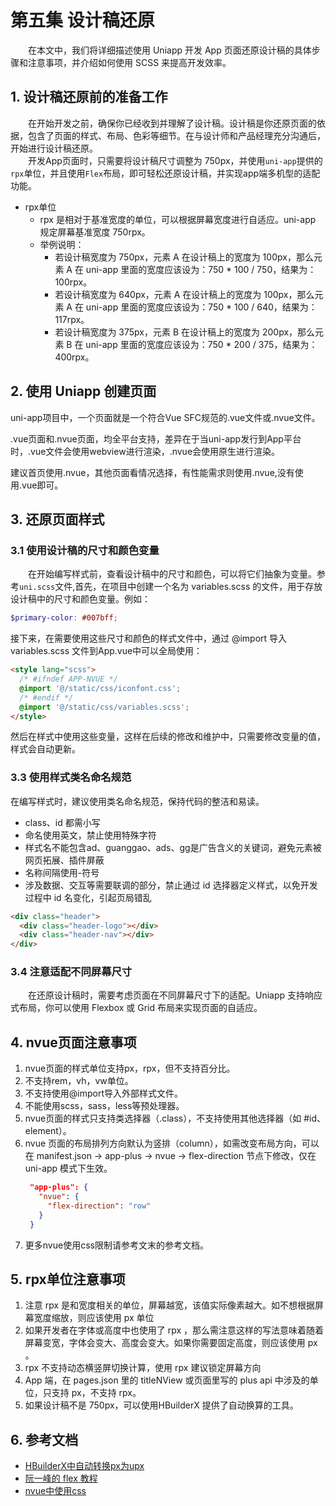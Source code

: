 # 第五集 设计稿还原

&emsp;&emsp;在本文中，我们将详细描述使用 Uniapp 开发 App 页面还原设计稿的具体步骤和注意事项，并介绍如何使用 SCSS 来提高开发效率。

## 1. 设计稿还原前的准备工作

&emsp;&emsp;在开始开发之前，确保你已经收到并理解了设计稿。设计稿是你还原页面的依据，包含了页面的样式、布局、色彩等细节。在与设计师和产品经理充分沟通后，开始进行设计稿还原。  
&emsp;&emsp;开发App页面时，只需要将设计稿尺寸调整为 750px，并使用`uni-app`提供的`rpx`单位，并且使用`Flex`布局，即可轻松还原设计稿，并实现app端多机型的适配功能。

- rpx单位
  - rpx 是相对于基准宽度的单位，可以根据屏幕宽度进行自适应。uni-app 规定屏幕基准宽度 750rpx。
  - 举例说明：
    - 若设计稿宽度为 750px，元素 A 在设计稿上的宽度为 100px，那么元素 A 在 uni-app 里面的宽度应该设为：750 * 100 / 750，结果为：100rpx。
    - 若设计稿宽度为 640px，元素 A 在设计稿上的宽度为 100px，那么元素 A 在 uni-app 里面的宽度应该设为：750 * 100 / 640，结果为：117rpx。
    - 若设计稿宽度为 375px，元素 B 在设计稿上的宽度为 200px，那么元素 B 在 uni-app 里面的宽度应该设为：750 * 200 / 375，结果为：400rpx。


## 2. 使用 Uniapp 创建页面

uni-app项目中，一个页面就是一个符合Vue SFC规范的.vue文件或.nvue文件。

.vue页面和.nvue页面，均全平台支持，差异在于当uni-app发行到App平台时，.vue文件会使用webview进行渲染，.nvue会使用原生进行渲染。

建议首页使用.nvue，其他页面看情况选择，有性能需求则使用.nvue,没有使用.vue即可。

## 3. 还原页面样式

### 3.1 使用设计稿的尺寸和颜色变量

&emsp;&emsp;在开始编写样式前，查看设计稿中的尺寸和颜色，可以将它们抽象为变量。参考`uni.scss`文件,首先，在项目中创建一个名为 variables.scss 的文件，用于存放设计稿中的尺寸和颜色变量。例如：

```scss
$primary-color: #007bff;
```

接下来，在需要使用这些尺寸和颜色的样式文件中，通过 @import 导入 variables.scss 文件到App.vue中可以全局使用：
  
  ```html
  <style lang="scss">
    /* #ifndef APP-NVUE */
    @import '@/static/css/iconfont.css';
    /* #endif */
    @import '@/static/css/variables.scss';
  </style>
  ```

然后在样式中使用这些变量，这样在后续的修改和维护中，只需要修改变量的值，样式会自动更新。

### 3.3 使用样式类名命名规范

在编写样式时，建议使用类名命名规范，保持代码的整洁和易读。
- class、id 都需小写
- 命名使用英文，禁止使用特殊字符
- 样式名不能包含ad、guanggao、ads、gg是广告含义的关键词，避免元素被网页拓展、插件屏蔽
- 名称间隔使用-符号
- 涉及数据、交互等需要联调的部分，禁止通过 id 选择器定义样式，以免开发过程中 id 名变化，引起页局错乱

```html
<div class="header">
  <div class="header-logo"></div>
  <div class="header-nav"></div>
</div>
```

### 3.4 注意适配不同屏幕尺寸

&emsp;&emsp;在还原设计稿时，需要考虑页面在不同屏幕尺寸下的适配。Uniapp 支持响应式布局，你可以使用 Flexbox 或 Grid 布局来实现页面的自适应。

## 4. nvue页面注意事项
1. nvue页面的样式单位支持px，rpx，但不支持百分比。
2. 不支持rem，vh，vw单位。
3. 不支持使用@import导入外部样式文件。
4. 不能使用scss，sass，less等预处理器。
5. nvue页面的样式只支持类选择器（.class），不支持使用其他选择器（如 #id、element）。
6. nvue 页面的布局排列方向默认为竖排（column），如需改变布局方向，可以在 manifest.json -> app-plus -> nvue -> flex-direction 节点下修改，仅在 uni-app 模式下生效。
   ```json
    "app-plus": {
      "nvue": {
        "flex-direction": "row"
      }
    }
    ```
7. 更多nvue使用css限制请参考文末的参考文档。

## 5. rpx单位注意事项
1. 注意 rpx 是和宽度相关的单位，屏幕越宽，该值实际像素越大。如不想根据屏幕宽度缩放，则应该使用 px 单位
2. 如果开发者在字体或高度中也使用了 rpx ，那么需注意这样的写法意味着随着屏幕变宽，字体会变大、高度会变大。如果你需要固定高度，则应该使用 px 。
3. rpx 不支持动态横竖屏切换计算，使用 rpx 建议锁定屏幕方向
4. App 端，在 pages.json 里的 titleNView 或页面里写的 plus api 中涉及的单位，只支持 px，不支持 rpx。
5. 如果设计稿不是 750px，可以使用HBuilderX 提供了自动换算的工具。

## 6. 参考文档
- [HBuilderX中自动转换px为upx](https://ask.dcloud.net.cn/article/35445)
- [阮一峰的 flex 教程](http://www.ruanyifeng.com/blog/2015/07/flex-grammar.html)
- [nvue中使用css](https://uniapp.dcloud.net.cn/tutorial/nvue-css.html)

